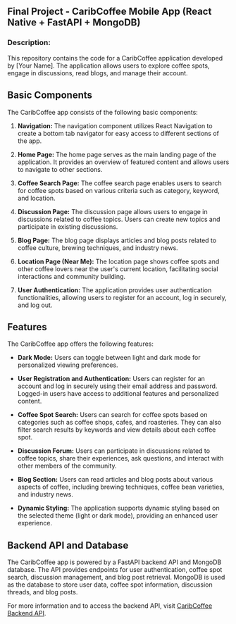 ## Final Project - CaribCoffee Mobile App (React Native + FastAPI + MongoDB)
### Description:

This repository contains the code for a CaribCoffee application developed by [Your Name]. The application allows users to explore coffee spots, engage in discussions, read blogs, and manage their account.

## Basic Components

The CaribCoffee app consists of the following basic components:

1. **Navigation:** The navigation component utilizes React Navigation to create a bottom tab navigator for easy access to different sections of the app.

2. **Home Page:** The home page serves as the main landing page of the application. It provides an overview of featured content and allows users to navigate to other sections.

3. **Coffee Search Page:** The coffee search page enables users to search for coffee spots based on various criteria such as category, keyword, and location.

4. **Discussion Page:** The discussion page allows users to engage in discussions related to coffee topics. Users can create new topics and participate in existing discussions.

5. **Blog Page:** The blog page displays articles and blog posts related to coffee culture, brewing techniques, and industry news.

6. **Location Page (Near Me):** The location page shows coffee spots and other coffee lovers near the user's current location, facilitating social interactions and community building.

7. **User Authentication:** The application provides user authentication functionalities, allowing users to register for an account, log in securely, and log out.

## Features

The CaribCoffee app offers the following features:

- **Dark Mode:** Users can toggle between light and dark mode for personalized viewing preferences.

- **User Registration and Authentication:** Users can register for an account and log in securely using their email address and password. Logged-in users have access to additional features and personalized content.

- **Coffee Spot Search:** Users can search for coffee spots based on categories such as coffee shops, cafes, and roasteries. They can also filter search results by keywords and view details about each coffee spot.

- **Discussion Forum:** Users can participate in discussions related to coffee topics, share their experiences, ask questions, and interact with other members of the community.

- **Blog Section:** Users can read articles and blog posts about various aspects of coffee, including brewing techniques, coffee bean varieties, and industry news.

- **Dynamic Styling:** The application supports dynamic styling based on the selected theme (light or dark mode), providing an enhanced user experience.

## Backend API and Database

The CaribCoffee app is powered by a FastAPI backend API and MongoDB database. The API provides endpoints for user authentication, coffee spot search, discussion management, and blog post retrieval. MongoDB is used as the database to store user data, coffee spot information, discussion threads, and blog posts.

For more information and to access the backend API, visit [CaribCoffee Backend API](http://142.93.185.100:8084/).
